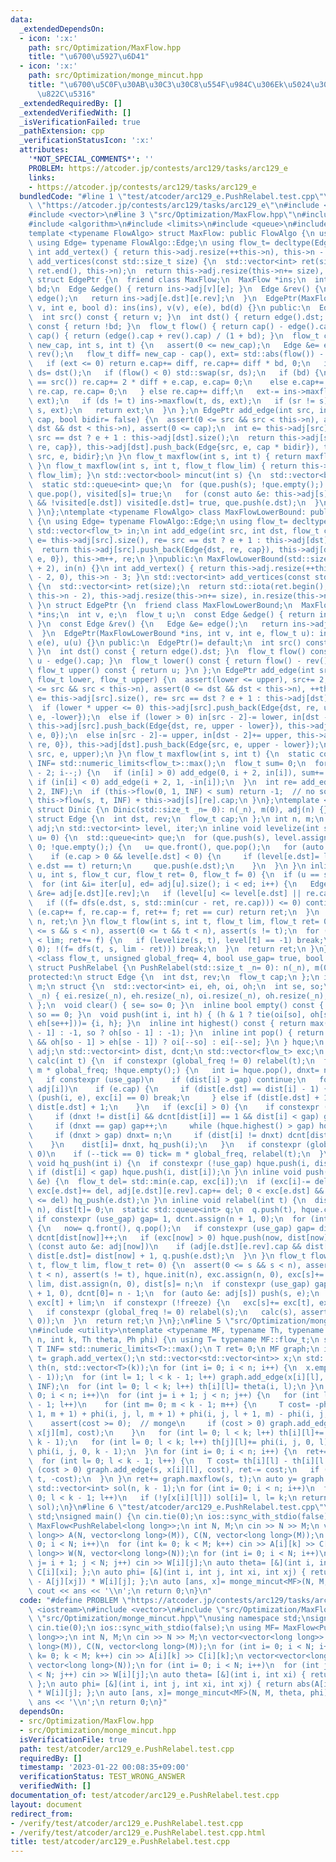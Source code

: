 ```yaml
---
data:
  _extendedDependsOn:
  - icon: ':x:'
    path: src/Optimization/MaxFlow.hpp
    title: "\u6700\u5927\u6D41"
  - icon: ':x:'
    path: src/Optimization/monge_mincut.hpp
    title: "\u6700\u5C0F\u30AB\u30C3\u30C8\u554F\u984C\u306Ek\u5024\u3078\u306E\u4E00\
      \u822C\u5316"
  _extendedRequiredBy: []
  _extendedVerifiedWith: []
  _isVerificationFailed: true
  _pathExtension: cpp
  _verificationStatusIcon: ':x:'
  attributes:
    '*NOT_SPECIAL_COMMENTS*': ''
    PROBLEM: https://atcoder.jp/contests/arc129/tasks/arc129_e
    links:
    - https://atcoder.jp/contests/arc129/tasks/arc129_e
  bundledCode: "#line 1 \"test/atcoder/arc129_e.PushRelabel.test.cpp\"\n#define PROBLEM\
    \ \"https://atcoder.jp/contests/arc129/tasks/arc129_e\"\n#include <iostream>\n\
    #include <vector>\n#line 3 \"src/Optimization/MaxFlow.hpp\"\n#include <numeric>\n\
    #include <algorithm>\n#include <limits>\n#include <queue>\n#include <cassert>\n\
    template <typename FlowAlgo> struct MaxFlow: public FlowAlgo {\n using FlowAlgo::FlowAlgo;\n\
    \ using Edge= typename FlowAlgo::Edge;\n using flow_t= decltype(Edge::cap);\n\
    \ int add_vertex() { return this->adj.resize(++this->n), this->n - 1; }\n std::vector<int>\
    \ add_vertices(const std::size_t size) {\n  std::vector<int> ret(size);\n  std::iota(ret.begin(),\
    \ ret.end(), this->n);\n  return this->adj.resize(this->n+= size), ret;\n }\n\
    \ struct EdgePtr {\n  friend class MaxFlow;\n  MaxFlow *ins;\n  int v, e;\n  bool\
    \ bd;\n  Edge &edge() { return ins->adj[v][e]; }\n  Edge &rev() {\n   Edge &e=\
    \ edge();\n   return ins->adj[e.dst][e.rev];\n  }\n  EdgePtr(MaxFlow *ins, int\
    \ v, int e, bool d): ins(ins), v(v), e(e), bd(d) {}\n public:\n  EdgePtr()= default;\n\
    \  int src() const { return v; }\n  int dst() { return edge().dst; }\n  bool is_direct()\
    \ const { return !bd; }\n  flow_t flow() { return cap() - edge().cap; }\n  flow_t\
    \ cap() { return (edge().cap + rev().cap) / (1 + bd); }\n  flow_t change_cap(flow_t\
    \ new_cap, int s, int t) {\n   assert(0 <= new_cap);\n   Edge &e= edge(), &re=\
    \ rev();\n   flow_t diff= new_cap - cap(), ext= std::abs(flow()) - new_cap;\n\
    \   if (ext <= 0) return e.cap+= diff, re.cap+= diff * bd, 0;\n   int sr= src(),\
    \ ds= dst();\n   if (flow() < 0) std::swap(sr, ds);\n   if (bd) {\n    if (sr\
    \ == src()) re.cap+= 2 * diff + e.cap, e.cap= 0;\n    else e.cap+= 2 * diff +\
    \ re.cap, re.cap= 0;\n   } else re.cap+= diff;\n   ext-= ins->maxflow(sr, ds,\
    \ ext);\n   if (ds != t) ins->maxflow(t, ds, ext);\n   if (sr != s) ins->maxflow(sr,\
    \ s, ext);\n   return ext;\n  }\n };\n EdgePtr add_edge(int src, int dst, flow_t\
    \ cap, bool bidir= false) {\n  assert(0 <= src && src < this->n), assert(0 <=\
    \ dst && dst < this->n), assert(0 <= cap);\n  int e= this->adj[src].size(), re=\
    \ src == dst ? e + 1 : this->adj[dst].size();\n  return this->adj[src].push_back(Edge{dst,\
    \ re, cap}), this->adj[dst].push_back(Edge{src, e, cap * bidir}), this->m++, EdgePtr{this,\
    \ src, e, bidir};\n }\n flow_t maxflow(int s, int t) { return maxflow(s, t, std::numeric_limits<flow_t>::max());\
    \ }\n flow_t maxflow(int s, int t, flow_t flow_lim) { return this->flow(s, t,\
    \ flow_lim); }\n std::vector<bool> mincut(int s) {\n  std::vector<bool> visited(this->n);\n\
    \  static std::queue<int> que;\n  for (que.push(s); !que.empty();) {\n   s= que.front(),\
    \ que.pop(), visited[s]= true;\n   for (const auto &e: this->adj[s])\n    if (e.cap\
    \ && !visited[e.dst]) visited[e.dst]= true, que.push(e.dst);\n  }\n  return visited;\n\
    \ }\n};\ntemplate <typename FlowAlgo> class MaxFlowLowerBound: public FlowAlgo\
    \ {\n using Edge= typename FlowAlgo::Edge;\n using flow_t= decltype(Edge::cap);\n\
    \ std::vector<flow_t> in;\n int add_edge(int src, int dst, flow_t cap) {\n  int\
    \ e= this->adj[src].size(), re= src == dst ? e + 1 : this->adj[dst].size();\n\
    \  return this->adj[src].push_back(Edge{dst, re, cap}), this->adj[dst].push_back(Edge{src,\
    \ e, 0}), this->m++, re;\n }\npublic:\n MaxFlowLowerBound(std::size_t n= 0): FlowAlgo(n\
    \ + 2), in(n) {}\n int add_vertex() { return this->adj.resize(++this->n), in.resize(this->n\
    \ - 2, 0), this->n - 3; }\n std::vector<int> add_vertices(const std::size_t size)\
    \ {\n  std::vector<int> ret(size);\n  return std::iota(ret.begin(), ret.end(),\
    \ this->n - 2), this->adj.resize(this->n+= size), in.resize(this->n - 2, 0), ret;\n\
    \ }\n struct EdgePtr {\n  friend class MaxFlowLowerBound;\n  MaxFlowLowerBound\
    \ *ins;\n  int v, e;\n  flow_t u;\n  const Edge &edge() { return ins->adj[v][e];\
    \ }\n  const Edge &rev() {\n   Edge &e= edge();\n   return ins->adj[e.dst][e.rev];\n\
    \  }\n  EdgePtr(MaxFlowLowerBound *ins, int v, int e, flow_t u): ins(ins), v(v),\
    \ e(e), u(u) {}\n public:\n  EdgePtr()= default;\n  int src() const { return v;\
    \ }\n  int dst() const { return edge().dst; }\n  flow_t flow() const { return\
    \ u - edge().cap; }\n  flow_t lower() const { return flow() - rev().cap; }\n \
    \ flow_t upper() const { return u; }\n };\n EdgePtr add_edge(int src, int dst,\
    \ flow_t lower, flow_t upper) {\n  assert(lower <= upper), src+= 2, dst+= 2, assert(0\
    \ <= src && src < this->n), assert(0 <= dst && dst < this->n), ++this->m;\n  int\
    \ e= this->adj[src].size(), re= src == dst ? e + 1 : this->adj[dst].size();\n\
    \  if (lower * upper <= 0) this->adj[src].push_back(Edge{dst, re, upper}), this->adj[dst].push_back(Edge{src,\
    \ e, -lower});\n  else if (lower > 0) in[src - 2]-= lower, in[dst - 2]+= lower\
    \ this->adj[src].push_back(Edge{dst, re, upper - lower}), this->adj[dst].push_back(Edge{src,\
    \ e, 0});\n  else in[src - 2]-= upper, in[dst - 2]+= upper, this->adj[src].push_back(Edge{dst,\
    \ re, 0}), this->adj[dst].push_back(Edge{src, e, upper - lower});\n  return EdgePtr(this,\
    \ src, e, upper);\n }\n flow_t maxflow(int s, int t) {\n  static constexpr flow_t\
    \ INF= std::numeric_limits<flow_t>::max();\n  flow_t sum= 0;\n  for (int i= this->n\
    \ - 2; i--;) {\n   if (in[i] > 0) add_edge(0, i + 2, in[i]), sum+= in[i];\n  \
    \ if (in[i] < 0) add_edge(i + 2, 1, -in[i]);\n  }\n  int re= add_edge(t+= 2, s+=\
    \ 2, INF);\n  if (this->flow(0, 1, INF) < sum) return -1;  // no solution\n  return\
    \ this->flow(s, t, INF) + this->adj[s][re].cap;\n }\n};\ntemplate <class flow_t>\
    \ struct Dinic {\n Dinic(std::size_t _n= 0): n(_n), m(0), adj(n) {}\nprotected:\n\
    \ struct Edge {\n  int dst, rev;\n  flow_t cap;\n };\n int n, m;\n std::vector<std::vector<Edge>>\
    \ adj;\n std::vector<int> level, iter;\n inline void levelize(int s, int t, int\
    \ u= 0) {\n  std::queue<int> que;\n  for (que.push(s), level.assign(n, -1), level[s]=\
    \ 0; !que.empty();) {\n   u= que.front(), que.pop();\n   for (auto &e: adj[u])\n\
    \    if (e.cap > 0 && level[e.dst] < 0) {\n     if (level[e.dst]= level[u] + 1;\
    \ e.dst == t) return;\n     que.push(e.dst);\n    }\n  }\n }\n inline flow_t dfs(int\
    \ u, int s, flow_t cur, flow_t ret= 0, flow_t f= 0) {\n  if (u == s) return cur;\n\
    \  for (int &i= iter[u], ed= adj[u].size(); i < ed; i++) {\n   Edge &e= adj[u][i],\
    \ &re= adj[e.dst][e.rev];\n   if (level[u] <= level[e.dst] || re.cap == 0) continue;\n\
    \   if ((f= dfs(e.dst, s, std::min(cur - ret, re.cap))) <= 0) continue;\n   if\
    \ (e.cap+= f, re.cap-= f, ret+= f; ret == cur) return ret;\n  }\n  return level[u]=\
    \ n, ret;\n }\n flow_t flow(int s, int t, flow_t lim, flow_t ret= 0) {\n  assert(0\
    \ <= s && s < n), assert(0 <= t && t < n), assert(s != t);\n  for (flow_t f; ret\
    \ < lim; ret+= f) {\n   if (levelize(s, t), level[t] == -1) break;\n   if (iter.assign(n,\
    \ 0); !(f= dfs(t, s, lim - ret))) break;\n  }\n  return ret;\n }\n};\ntemplate\
    \ <class flow_t, unsigned global_freq= 4, bool use_gap= true, bool freeze= false>\
    \ struct PushRelabel {\n PushRelabel(std::size_t _n= 0): n(_n), m(0), adj(n) {}\n\
    protected:\n struct Edge {\n  int dst, rev;\n  flow_t cap;\n };\n int n, gap,\
    \ m;\n struct {\n  std::vector<int> ei, eh, oi, oh;\n  int se, so;\n  void init(int\
    \ _n) { ei.resize(_n), eh.resize(_n), oi.resize(_n), oh.resize(_n), se= so= 0;\
    \ };\n  void clear() { se= so= 0; }\n  inline bool empty() const { return se +\
    \ so == 0; }\n  void push(int i, int h) { (h & 1 ? tie(oi[so], oh[so++]) : tie(ei[se],\
    \ eh[se++]))= {i, h}; }\n  inline int highest() const { return max(se ? eh[se\
    \ - 1] : -1, so ? oh[so - 1] : -1); }\n  inline int pop() { return !se || (so\
    \ && oh[so - 1] > eh[se - 1]) ? oi[--so] : ei[--se]; }\n } hque;\n std::vector<std::vector<Edge>>\
    \ adj;\n std::vector<int> dist, dcnt;\n std::vector<flow_t> exc;\n inline void\
    \ calc(int t) {\n  if constexpr (global_freq != 0) relabel(t);\n  for (int tick=\
    \ m * global_freq; !hque.empty();) {\n   int i= hque.pop(), dnxt= n * 2 - 1;\n\
    \   if constexpr (use_gap)\n    if (dist[i] > gap) continue;\n   for (auto &e:\
    \ adj[i])\n    if (e.cap) {\n     if (dist[e.dst] == dist[i] - 1) {\n      if\
    \ (push(i, e), exc[i] == 0) break;\n     } else if (dist[e.dst] + 1 < dnxt) dnxt=\
    \ dist[e.dst] + 1;\n    }\n   if (exc[i] > 0) {\n    if constexpr (use_gap) {\n\
    \     if (dnxt != dist[i] && dcnt[dist[i]] == 1 && dist[i] < gap) gap= dist[i];\n\
    \     if (dnxt == gap) gap++;\n     while (hque.highest() > gap) hque.pop();\n\
    \     if (dnxt > gap) dnxt= n;\n     if (dist[i] != dnxt) dcnt[dist[i]]--, dcnt[dnxt]++;\n\
    \    }\n    dist[i]= dnxt, hq_push(i);\n   }\n   if constexpr (global_freq !=\
    \ 0)\n    if (--tick == 0) tick= m * global_freq, relabel(t);\n  }\n }\n inline\
    \ void hq_push(int i) {\n  if constexpr (!use_gap) hque.push(i, dist[i]);\n  else\
    \ if (dist[i] < gap) hque.push(i, dist[i]);\n }\n inline void push(int i, Edge\
    \ &e) {\n  flow_t del= std::min(e.cap, exc[i]);\n  if (exc[i]-= del, e.cap-= del,\
    \ exc[e.dst]+= del, adj[e.dst][e.rev].cap+= del; 0 < exc[e.dst] && exc[e.dst]\
    \ <= del) hq_push(e.dst);\n }\n inline void relabel(int t) {\n  dist.assign(n,\
    \ n), dist[t]= 0;\n  static std::queue<int> q;\n  q.push(t), hque.clear();\n \
    \ if constexpr (use_gap) gap= 1, dcnt.assign(n + 1, 0);\n  for (int now; !q.empty();)\
    \ {\n   now= q.front(), q.pop();\n   if constexpr (use_gap) gap= dist[now] + 1,\
    \ dcnt[dist[now]]++;\n   if (exc[now] > 0) hque.push(now, dist[now]);\n   for\
    \ (const auto &e: adj[now])\n    if (adj[e.dst][e.rev].cap && dist[e.dst] == n)\
    \ dist[e.dst]= dist[now] + 1, q.push(e.dst);\n  }\n }\n flow_t flow(int s, int\
    \ t, flow_t lim, flow_t ret= 0) {\n  assert(0 <= s && s < n), assert(0 <= t &&\
    \ t < n), assert(s != t), hque.init(n), exc.assign(n, 0), exc[s]+= lim, exc[t]-=\
    \ lim, dist.assign(n, 0), dist[s]= n;\n  if constexpr (use_gap) gap= 1, dcnt.assign(n\
    \ + 1, 0), dcnt[0]= n - 1;\n  for (auto &e: adj[s]) push(s, e);\n  calc(t), ret=\
    \ exc[t] + lim;\n  if constexpr (!freeze) {\n   exc[s]+= exc[t], exc[t]= 0;\n\
    \   if constexpr (global_freq != 0) relabel(s);\n   calc(s), assert(exc == std::vector<flow_t>(n,\
    \ 0));\n  }\n  return ret;\n }\n};\n#line 5 \"src/Optimization/monge_mincut.hpp\"\
    \n#include <utility>\ntemplate <typename MF, typename Th, typename Ph> auto monge_mincut(int\
    \ n, int k, Th theta, Ph phi) {\n using T= typename MF::flow_t;\n static constexpr\
    \ T INF= std::numeric_limits<T>::max();\n T ret= 0;\n MF graph;\n int s= graph.add_vertex(),\
    \ t= graph.add_vertex();\n std::vector<std::vector<int>> x;\n std::vector<std::vector<T>>\
    \ th(n, std::vector<T>(k));\n for (int i= 0; i < n; i++) {\n  x.emplace_back(graph.add_vertices(k\
    \ - 1));\n  for (int l= 1; l < k - 1; l++) graph.add_edge(x[i][l], x[i][l - 1],\
    \ INF);\n  for (int l= 0; l < k; l++) th[i][l]= theta(i, l);\n }\n for (int i=\
    \ 0; i < n; i++)\n  for (int j= i + 1; j < n; j++) {\n   for (int l= 0; l < k\
    \ - 1; l++)\n    for (int m= 0; m < k - 1; m++) {\n     T cost= -phi(i, j, l +\
    \ 1, m + 1) + phi(i, j, l, m + 1) + phi(i, j, l + 1, m) - phi(i, j, l, m);\n \
    \    assert(cost >= 0);  // monge\n     if (cost > 0) graph.add_edge(x[i][l],\
    \ x[j][m], cost);\n    }\n   for (int l= 0; l < k; l++) th[i][l]+= phi(i, j, l,\
    \ k - 1);\n   for (int l= 0; l < k; l++) th[j][l]+= phi(i, j, 0, l);\n   ret-=\
    \ phi(i, j, 0, k - 1);\n  }\n for (int i= 0; i < n; i++) {\n  ret+= th[i][0];\n\
    \  for (int l= 0; l < k - 1; l++) {\n   T cost= th[i][l] - th[i][l + 1];\n   if\
    \ (cost > 0) graph.add_edge(s, x[i][l], cost), ret-= cost;\n   if (cost < 0) graph.add_edge(x[i][l],\
    \ t, -cost);\n  }\n }\n ret+= graph.maxflow(s, t);\n auto y= graph.mincut(s);\n\
    \ std::vector<int> sol(n, k - 1);\n for (int i= 0; i < n; i++)\n  for (int l=\
    \ 0; l < k - 1; l++)\n   if (!y[x[i][l]]) sol[i]= l, l= k;\n return std::make_pair(ret,\
    \ sol);\n}\n#line 6 \"test/atcoder/arc129_e.PushRelabel.test.cpp\"\nusing namespace\
    \ std;\nsigned main() {\n cin.tie(0);\n ios::sync_with_stdio(false);\n using MF=\
    \ MaxFlow<PushRelabel<long long>>;\n int N, M;\n cin >> N >> M;\n vector<vector<long\
    \ long>> A(N, vector<long long>(M)), C(N, vector<long long>(M));\n for (int i=\
    \ 0; i < N; i++)\n  for (int k= 0; k < M; k++) cin >> A[i][k] >> C[i][k];\n vector<vector<long\
    \ long>> W(N, vector<long long>(N));\n for (int i= 0; i < N; i++)\n  for (int\
    \ j= i + 1; j < N; j++) cin >> W[i][j];\n auto theta= [&](int i, int xi) { return\
    \ C[i][xi]; };\n auto phi= [&](int i, int j, int xi, int xj) { return abs(A[i][xi]\
    \ - A[j][xj]) * W[i][j]; };\n auto [ans, x]= monge_mincut<MF>(N, M, theta, phi);\n\
    \ cout << ans << '\\n';\n return 0;\n}\n"
  code: "#define PROBLEM \"https://atcoder.jp/contests/arc129/tasks/arc129_e\"\n#include\
    \ <iostream>\n#include <vector>\n#include \"src/Optimization/MaxFlow.hpp\"\n#include\
    \ \"src/Optimization/monge_mincut.hpp\"\nusing namespace std;\nsigned main() {\n\
    \ cin.tie(0);\n ios::sync_with_stdio(false);\n using MF= MaxFlow<PushRelabel<long\
    \ long>>;\n int N, M;\n cin >> N >> M;\n vector<vector<long long>> A(N, vector<long\
    \ long>(M)), C(N, vector<long long>(M));\n for (int i= 0; i < N; i++)\n  for (int\
    \ k= 0; k < M; k++) cin >> A[i][k] >> C[i][k];\n vector<vector<long long>> W(N,\
    \ vector<long long>(N));\n for (int i= 0; i < N; i++)\n  for (int j= i + 1; j\
    \ < N; j++) cin >> W[i][j];\n auto theta= [&](int i, int xi) { return C[i][xi];\
    \ };\n auto phi= [&](int i, int j, int xi, int xj) { return abs(A[i][xi] - A[j][xj])\
    \ * W[i][j]; };\n auto [ans, x]= monge_mincut<MF>(N, M, theta, phi);\n cout <<\
    \ ans << '\\n';\n return 0;\n}"
  dependsOn:
  - src/Optimization/MaxFlow.hpp
  - src/Optimization/monge_mincut.hpp
  isVerificationFile: true
  path: test/atcoder/arc129_e.PushRelabel.test.cpp
  requiredBy: []
  timestamp: '2023-01-22 00:08:35+09:00'
  verificationStatus: TEST_WRONG_ANSWER
  verifiedWith: []
documentation_of: test/atcoder/arc129_e.PushRelabel.test.cpp
layout: document
redirect_from:
- /verify/test/atcoder/arc129_e.PushRelabel.test.cpp
- /verify/test/atcoder/arc129_e.PushRelabel.test.cpp.html
title: test/atcoder/arc129_e.PushRelabel.test.cpp
---
```


